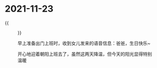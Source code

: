 # 2021-11-23


<!--more-->
{{<figure src="https://jiangbao-1258001083.cos.ap-shanghai.myqcloud.com/wulinwaizhuan_birthday.jpeg">}}

早上准备出门上班时，收到女儿发来的语音信息：爸爸，生日快乐~

开心地迎着朝阳上班去了，虽然这两天降温，但今天的阳光显得特别温暖

